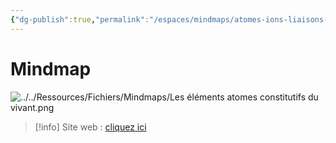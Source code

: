 ```yaml
---
{"dg-publish":true,"permalink":"/espaces/mindmaps/atomes-ions-liaisons-molecules/","tags":["mindmaps"],"noteIcon":"2"}
---
```



# Mindmap
![../../Ressources/Fichiers/Mindmaps/Les éléments atomes constitutifs du vivant.png](/img/user/Ressources/Fichiers/Mindmaps/Les%20%C3%A9l%C3%A9ments%20atomes%20constitutifs%20du%20vivant.png)
> [!info] Site web : [cliquez ici](https://mindmapai.app/preview?input=75f130520049fb8e2a5da375db85f75d76a2979f7d784ce43e079a4c1f9c79b8&target=canvas&direction=2&theme=luminus.dark)